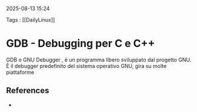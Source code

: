2025-08-13 15:24

Tags : [[DailyLinux]]

# GDB - Debugging per C e C++

GDB o GNU Debugger , è un programma libero sviluppato dal progetto GNU. È il debugger predefinito del sistema operativo GNU, gira su molte piattaforme
## References

- 